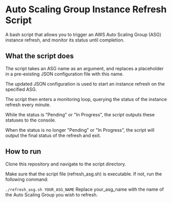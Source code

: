 # Auto Scaling Group Instance Refresh Script
A bash script that allows you to trigger an AWS Auto Scaling Group (ASG) instance refresh, and monitor its status until completion.

## What the script does
The script takes an ASG name as an argument, and replaces a placeholder in a pre-existing JSON configuration file with this name.

The updated JSON configuration is used to start an instance refresh on the specified ASG.

The script then enters a monitoring loop, querying the status of the instance refresh every minute.

While the status is "Pending" or "In Progress", the script outputs these statuses to the console.

When the status is no longer "Pending" or "In Progress", the script will output the final status of the refresh and exit.

## How to run
Clone this repository and navigate to the script directory.

Make sure that the script file (refresh_asg.sh) is executable. If not, run the following command:

`./refresh_asg.sh YOUR_ASG_NAME`
Replace your_asg_name with the name of the Auto Scaling Group you wish to refresh.
